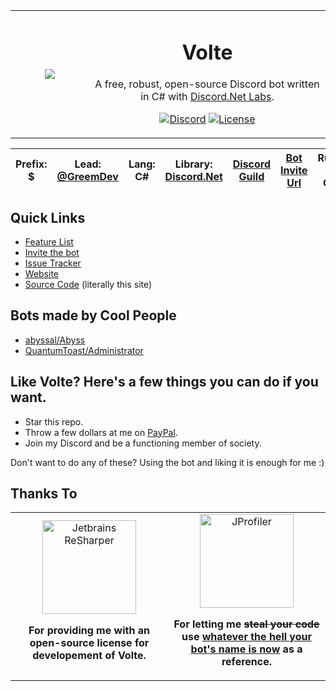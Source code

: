 <table>
    <tr>
        <td align="center" width="25%">
            <img src="https://img.greemdev.net/YmdTzPoEYx/volte_whiteorangepurple.png"></img>
        </td>
        <td align="center" width="75%">
            
# Volte

A free, robust, open-source Discord bot written in C# with [Discord.Net Labs](https://github.com/Discord-Net-Labs/Discord.Net-Labs).

[![Discord](https://img.shields.io/discord/405806471578648588.svg?color=7000FB&label=discord&style=for-the-badge)](https://discord.gg/H8bcFr2)
[![License](https://img.shields.io/github/license/GreemDev/Volte.svg?color=7000FB&style=for-the-badge)](https://github.com/GreemDev/Volte/blob/rewrite/LICENSE)
        </td>
    </tr>
</table>

|**Prefix**: $|**Lead:** [@GreemDev](https://github.com/GreemDev)|**Lang:** C#|**Library:** [Discord.Net](https://github.com/discord-net/Discord.Net)|[Discord Guild](https://discord.gg/H8bcFr2)|[Bot Invite Url](https://greemdev.net/invite)|**Runtime**: .NET Core 3
|---|---|---|---|---|---|---|

## Quick Links 
 - [Feature List](https://docs.greemdev.net/volte/features)
 - [Invite the bot](https://greemdev.net/Invite)
 - [Issue Tracker](https://github.com/Ultz/Volte/issues)
 - [Website](https://greemdev.net/Volte)
 - [Source Code](https://github.com/Ultz/Volte) (literally this site)

## Bots made by Cool People

 * [abyssal/Abyss](https://github.com/abyssal/Abyss) 
 * [QuantumToast/Administrator](https://gitlab.com/QuantumToast/Administrator)

## Like Volte? Here's a few things you can do if you want.

 * Star this repo.
 * Throw a few dollars at me on [PayPal](https://paypal.me/greemdev).
 * Join my Discord and be a functioning member of society.

Don't want to do any of these? Using the bot and liking it is enough for me :)
 

## Thanks To
<table>
    <tr>
        <td align="center" width="50%">
            <a href="https://www.jetbrains.com/resharper/"><img src="https://dwglogo.com/wp-content/uploads/2019/02/JetBrains_logo-768x832.png" alt="Jetbrains ReSharper" width="150px"/></a>
            <p><strong>For providing me with an open-source license for developement of Volte.</strong></p>            
        </td>
        <td align="center" width="50%">
            <a href="https://github.com/abyssal"><img src="https://img.greemdev.net/cpaXCdXden/74743c3b2052a828788a5bd4aeb0fa1e.png" alt="JProfiler" width="150px"/></a>
            <p><strong>For letting me <s>steal your code</s> use <a href="https://github.com/abyssal/abyss">whatever the hell your bot's name is now</a> as a reference.</strong></p>
        </td>
    </tr>
</table>


